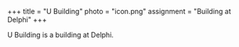 +++
title = "U Building"
photo = "icon.png"
assignment = "Building at Delphi"
+++

U Building is a building at Delphi.
